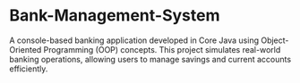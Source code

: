 # Bank-Management-System
A console-based banking application developed in Core Java using Object-Oriented Programming (OOP) concepts. This project simulates real-world banking operations, allowing users to manage savings and current accounts efficiently.

